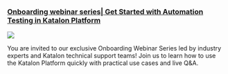 ### [Onboarding webinar series| Get Started with Automation Testing in Katalon Platform](https://katalon.com/webinars/get-started-with-automation-testing?utm_source=katalon&utm_medium=ks-start-page)

<img src="https://cms-cdn.katalon.com/Get_Started_with_Automation_Testing_in_Katalon_Platform_41fae68550.png?">
 
You are invited to our exclusive Onboarding Webinar Series led by industry experts and Katalon technical support teams! Join us to learn how to use the Katalon Platform quickly with practical use cases and live Q&A.
